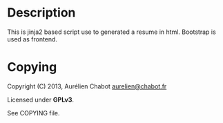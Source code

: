 
Description
===========

This is jinja2 based script use to generated a resume in html.
Bootstrap is used as frontend.

Copying
=======

Copyright (C) 2013, Aurélien Chabot <aurelien@chabot.fr>

Licensed under **GPLv3**.

See COPYING file.
